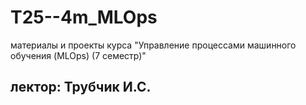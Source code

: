 # T25--4m_MLOps
материалы и проекты курса "Управление процессами машинного обучения (MLOps) (7 семестр)"

## лектор: Трубчик И.С.





